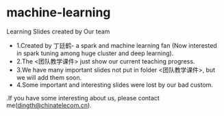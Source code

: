 ﻿# machine-learning
﻿Learning Slides created by Our team
*	1.Created by 丁廷鹤- a spark and machine learning fan (Now interested in spark tuning among huge cluster and deep learning).
*	2.The <团队教学课件> just show our current teaching progress.
*	3.We have many important slides not put in folder <团队教学课件>, but we will add them soon.
*	4.Some important and interesting slides were lost by our bad custom.
	
.If you have some interesting about us, please contact me(dingth@chinatelecom.cn).
